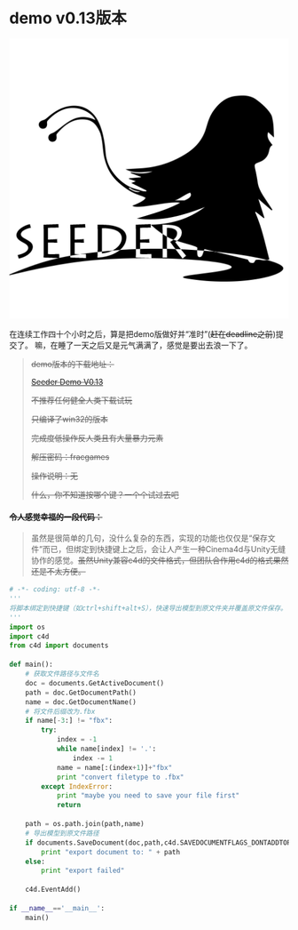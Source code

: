 # demo v0.13版本

![Seeder Logo](../Logo.png)

在连续工作四十个小时之后，算是把demo版做好并“准时”(~~赶在deadline之前~~)提交了。
嘛，在睡了一天之后又是元气满满了，感觉是要出去浪一下了。


> ~~demo版本的下载地址：~~
>
> ~~[Seeder Demo V0.13](http://pan.baidu.com/s/1kVx95Dt)~~
>
> ~~不推荐任何健全人类下载试玩~~
>
> ~~只编译了win32的版本~~
>
> ~~完成度低操作反人类且有大量暴力元素~~
>
>
> ~~解压密码：fracgames~~
>
> ~~操作说明：无~~
>
> ~~什么，你不知道按哪个键？一个个试过去吧~~

#### ~~令人感觉幸福的一段代码：~~

> 虽然是很简单的几句，没什么复杂的东西，实现的功能也仅仅是“保存文件”而已，但绑定到快捷键上之后，会让人产生一种Cinema4d与Unity无缝协作的感觉。~~虽然Unity兼容c4d的文件格式，但团队合作用c4d的格式果然还是不太方便。~~

```python
# -*- coding: utf-8 -*-
'''
将脚本绑定到快捷键（如ctrl+shift+alt+S），快速导出模型到原文件夹并覆盖原文件保存。
'''
import os
import c4d
from c4d import documents

def main():
    # 获取文件路径与文件名    
    doc = documents.GetActiveDocument()
    path = doc.GetDocumentPath()
    name = doc.GetDocumentName()
    # 将文件后缀改为.fbx
    if name[-3:] != "fbx":
        try:
            index = -1
            while name[index] != '.':
                index -= 1 
            name = name[:(index+1)]+"fbx"
            print "convert filetype to .fbx"
        except IndexError:
            print "maybe you need to save your file first"
            return
    
    path = os.path.join(path,name)
    # 导出模型到原文件路径
    if documents.SaveDocument(doc,path,c4d.SAVEDOCUMENTFLAGS_DONTADDTORECENTLIST,1026370):
        print "export document to: " + path
    else:
        print "export failed"

    c4d.EventAdd()    

if __name__=='__main__':
    main()

```